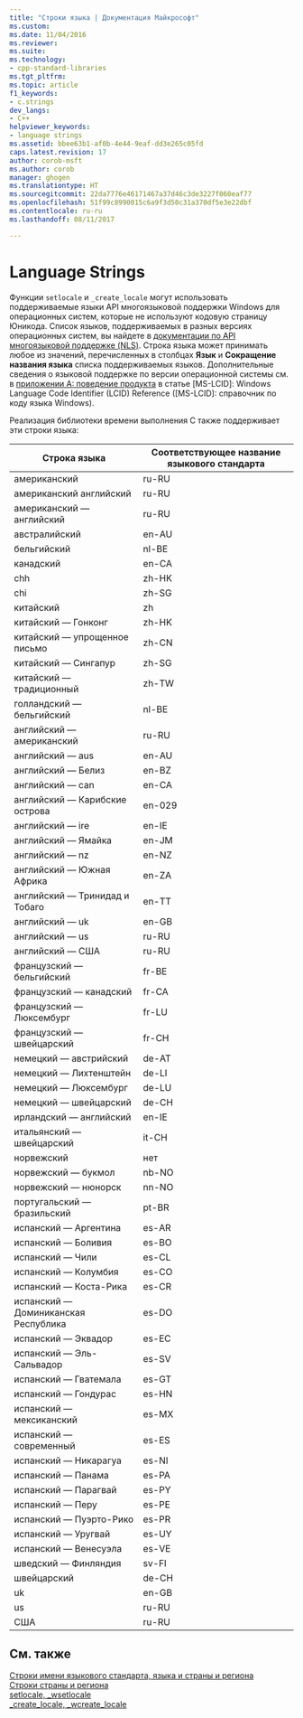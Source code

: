 ```yaml
---
title: "Строки языка | Документация Майкрософт"
ms.custom: 
ms.date: 11/04/2016
ms.reviewer: 
ms.suite: 
ms.technology:
- cpp-standard-libraries
ms.tgt_pltfrm: 
ms.topic: article
f1_keywords:
- c.strings
dev_langs:
- C++
helpviewer_keywords:
- language strings
ms.assetid: bbee63b1-af0b-4e44-9eaf-dd3e265c05fd
caps.latest.revision: 17
author: corob-msft
ms.author: corob
manager: ghogen
ms.translationtype: HT
ms.sourcegitcommit: 22da7776e46171467a37d46c3de3227f060eaf77
ms.openlocfilehash: 51f99c8990015c6a9f3d50c31a370df5e3e22dbf
ms.contentlocale: ru-ru
ms.lasthandoff: 08/11/2017

---
```

# <a name="language-strings"></a>Language Strings
Функции `setlocale` и `_create_locale` могут использовать поддерживаемые языки API многоязыковой поддержки Windows для операционных систем, которые не используют кодовую страницу Юникода. Список языков, поддерживаемых в разных версиях операционных систем, вы найдете в [документации по API многоязыковой поддержке (NLS)](https://www.microsoft.com/resources/msdn/goglobal/default.mspx). Строка языка может принимать любое из значений, перечисленных в столбцах **Язык** и **Сокращение названия языка** списка поддерживаемых языков. Дополнительные сведения о языковой поддержке по версии операционной системы см. в [приложении A: поведение продукта](http://msdn.microsoft.com/goglobal/bb896001.aspx) в статье [MS-LCID]: Windows Language Code Identifier (LCID) Reference ([MS-LCID]: справочник по коду языка Windows).   
  
Реализация библиотеки времени выполнения C также поддерживает эти строки языка:  
  
|Строка языка|Соответствующее название языкового стандарта|  
|---------------------|----------------------------|  
|американский|ru-RU|  
|американский английский|ru-RU|  
|американский — английский|ru-RU|  
|австралийский|en-AU|  
|бельгийский|nl-BE|  
|канадский|en-CA|  
|chh|zh-HK|  
|chi|zh-SG|  
|китайский|zh|  
|китайский — Гонконг|zh-HK|  
|китайский — упрощенное письмо|zh-CN|  
|китайский — Сингапур|zh-SG|  
|китайский — традиционный|zh-TW|  
|голландский — бельгийский|nl-BE|  
|английский — американский|ru-RU|  
|английский — aus|en-AU|  
|английский — Белиз|en-BZ|  
|английский — can|en-CA|  
|английский — Карибские острова|en-029|  
|английский — ire|en-IE|  
|английский — Ямайка|en-JM|  
|английский — nz|en-NZ|  
|английский — Южная Африка|en-ZA|  
|английский — Тринидад и Тобаго|en-TT|  
|английский — uk|en-GB|  
|английский — us|ru-RU|  
|английский — США|ru-RU|  
|французский — бельгийский|fr-BE|  
|французский — канадский|fr-CA|  
|французский — Люксембург|fr-LU|  
|французский — швейцарский|fr-CH|  
|немецкий — австрийский|de-AT|  
|немецкий — Лихтенштейн|de-LI|  
|немецкий — Люксембург|de-LU|  
|немецкий — швейцарский|de-CH|  
|ирландский — английский|en-IE|  
|итальянский — швейцарский|it-CH|  
|норвежский|нет|  
|норвежский — букмол|nb-NO|  
|норвежский — нюнорск|nn-NO|  
|португальский — бразильский|pt-BR|  
|испанский — Аргентина|es-AR|  
|испанский — Боливия|es-BO|  
|испанский — Чили|es-CL|  
|испанский — Колумбия|es-CO|  
|испанский — Коста-Рика|es-CR|  
|испанский — Доминиканская Республика|es-DO|  
|испанский — Эквадор|es-EC|  
|испанский — Эль-Сальвадор|es-SV|  
|испанский — Гватемала|es-GT|  
|испанский — Гондурас|es-HN|  
|испанский — мексиканский|es-MX|  
|испанский — современный|es-ES|  
|испанский — Никарагуа|es-NI|  
|испанский — Панама|es-PA|  
|испанский — Парагвай|es-PY|  
|испанский — Перу|es-PE|  
|испанский — Пуэрто-Рико|es-PR|  
|испанский — Уругвай|es-UY|  
|испанский — Венесуэла|es-VE|  
|шведский — Финляндия|sv-FI|  
|швейцарский|de-CH|  
|uk|en-GB|  
|us|ru-RU|  
|США|ru-RU|  
  
## <a name="see-also"></a>См. также  
 [Строки имени языкового стандарта, языка и страны и региона](../c-runtime-library/locale-names-languages-and-country-region-strings.md)   
 [Строки страны и региона](../c-runtime-library/country-region-strings.md)   
 [setlocale, _wsetlocale](../c-runtime-library/reference/setlocale-wsetlocale.md)   
 [_create_locale, _wcreate_locale](../c-runtime-library/reference/create-locale-wcreate-locale.md)
